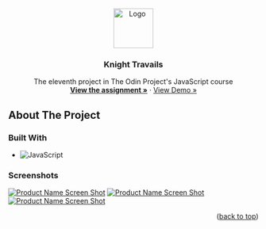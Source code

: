 <!-- Improved compatibility of back to top link: See: https://github.com/othneildrew/Best-README-Template/pull/73 -->
<a name="readme-top"></a>
<!--
*** Thanks for checking out the Best-README-Template. If you have a suggestion
*** that would make this better, please fork the repo and create a pull request
*** or simply open an issue with the tag "enhancement".
*** Don't forget to give the project a star!
*** Thanks again! Now go create something AMAZING! :D
-->



<!-- PROJECT LOGO -->
<br />
<div align="center">
  <a href="https://github.com/ftrbnd/odin-battleship">
    <img src="https://avatars.githubusercontent.com/u/4441966" alt="Logo" width="80" height="80">
  </a>

<h3 align="center">Knight Travails</h3>

  <p align="center">
    The eleventh project in The Odin Project's JavaScript course
    <br />
    <a href="https://www.theodinproject.com/lessons/node-path-javascript-battleship"><strong>View the assignment »</strong></a>
    ·
    <a href="https://ftrbnd.github.io/odin-battleship/">View Demo »</a>
  </p>
</div>



<!-- ABOUT THE PROJECT -->
## About The Project

### Built With

* ![JavaScript][JavaScript]


### Screenshots

[![Product Name Screen Shot][product-screenshot-1]](https://ftrbnd.github.io/odin-battleship/)
[![Product Name Screen Shot][product-screenshot-2]](https://ftrbnd.github.io/odin-battleship/)
[![Product Name Screen Shot][product-screenshot-3]](https://ftrbnd.github.io/odin-battleship/)

<p align="right">(<a href="#readme-top">back to top</a>)</p>

<!-- MARKDOWN LINKS & IMAGES -->
<!-- https://www.markdownguide.org/basic-syntax/#reference-style-links -->
[HTML]: https://img.shields.io/badge/html-E34F26?style=for-the-badge&logo=html5&logoColor=white
[CSS]: https://img.shields.io/badge/css-1572B6?style=for-the-badge&logo=css3&logoColor=white
[JavaScript]: https://img.shields.io/badge/javascript-F7DF1E?style=for-the-badge&logo=javascript&logoColor=black
[product-screenshot-1]: https://i.imgur.com/Xxfm4qy.png
[product-screenshot-2]: https://i.imgur.com/UbOvAND.png
[product-screenshot-3]: https://i.imgur.com/hnwR5Mp.png
